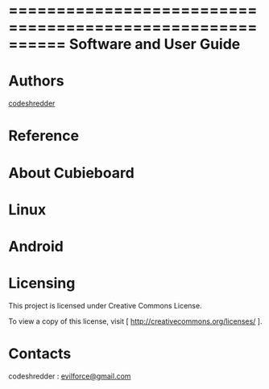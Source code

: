 ==========================================================
  Software and User Guide
==========================================================


Authors
==========

[codeshredder](https://github.com/codeshredder)


Reference
==========



About Cubieboard
==========




Linux
==========





Android
==========






Licensing
============

This project is licensed under Creative Commons License.

To view a copy of this license, visit [ http://creativecommons.org/licenses/ ].

Contacts
===========

codeshredder  : evilforce@gmail.com
